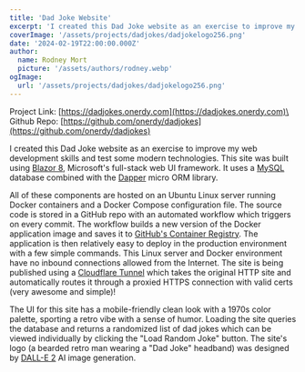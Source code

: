 ```yaml
---
title: 'Dad Joke Website'
excerpt: 'I created this Dad Joke website as an exercise to improve my web development skills and test some modern technologies...'
coverImage: '/assets/projects/dadjokes/dadjokelogo256.png'
date: '2024-02-19T22:00:00.000Z'
author:
  name: Rodney Mort
  picture: '/assets/authors/rodney.webp'
ogImage:
  url: '/assets/projects/dadjokes/dadjokelogo256.png'
---
```


Project Link: [https://dadjokes.onerdy.com](https://dadjokes.onerdy.com)\
Github Repo: [https://github.com/onerdy/dadjokes](https://github.com/onerdy/dadjokes)

I created this Dad Joke website as an exercise to improve my web development skills and test some modern technologies.  This site was built using [Blazor 8](https://learn.microsoft.com/en-us/aspnet/core/blazor/?view=aspnetcore-8.0), Microsoft's full-stack web UI framework.  It uses a [MySQL](https://www.mysql.com/) database combined with the [Dapper](https://www.learndapper.com/) micro ORM library.

All of these components are hosted on an Ubuntu Linux server running Docker containers and a Docker Compose configuration file.  The source code is stored in a GitHub repo with an automated workflow which triggers on every commit.  The workflow builds a new version of the Docker application image and saves it to [GitHub's Container Registry](https://docs.github.com/en/packages/working-with-a-github-packages-registry/working-with-the-container-registry).  The application is then relatively easy to deploy in the production environment with a few simple commands.  This Linux server and Docker environment have no inbound connections allowed from the Internet.  The site is being published using a [Cloudflare Tunnel](https://www.cloudflare.com/products/tunnel/) which takes the original HTTP site and automatically routes it through a proxied HTTPS connection with valid certs (very awesome and simple)!

The UI for this site has a mobile-friendly clean look with a 1970s color palette, sporting a retro vibe with a sense of humor.  Loading the site queries the database and returns a randomized list of dad jokes which can be viewed individually by clicking the "Load Random Joke" button.  The site's logo (a bearded retro man wearing a "Dad Joke" headband) was designed by [DALL-E 2](https://openai.com/dall-e-2) AI image generation.